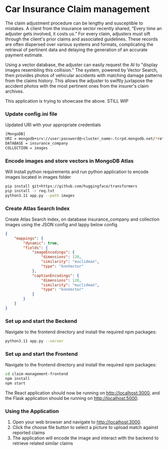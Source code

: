 
# Car Insurance Claim management 
The claim adjustment procedure can be lengthy and susceptible to mistakes. A client from the insurance sector recently shared, “Every time an adjuster gets involved, it costs us.” For every claim, adjusters must sift through the client's prior claims and associated guidelines. These records are often dispersed over various systems and formats, complicating the retrieval of pertinent data and delaying the generation of an accurate payment estimate.

Using a vector database, the adjuster can easily request the AI to "display images resembling this collision." The system, powered by Vector Search, then provides photos of vehicular accidents with matching damage patterns from the claims history. This allows the adjuster to swiftly juxtapose the accident photos with the most pertinent ones from the insurer's claim archives.

This application ix trying to showcase the above. STILL WIP

### Update config.ini file
Updated URI with your appropriate credentials

```sh
[MongoDB]
URI = mongodb+srv://user:password@<cluster_name>.tcrpd.mongodb.net/?retryWrites=true&w=majority
DATABASE = insurance_company
COLLECTION = images
```

### Encode images and store vectors in MongoDB Atlas
Will install python requirements and run python application to encode images located in images folder

```sh
pip install git+https://github.com/huggingface/transformers 
pip install -r req.txt
python3.11 app.py --path images              
```

### Create Atlas Search Index
Create Atlas Search index, on database insurance_company and collection images using the JSON config and lappy below config
```json
{
    "mappings": {
        "dynamic": true,
        "fields": {
            "imageEncodings": {
                "dimensions": 128,
                "similarity": "euclidean",
                "type": "knnVector"
            },
            "captionEncodings": {
                "dimensions": 128,
                "similarity": "euclidean",
                "type": "knnVector"
            }            
        }
    }
}
```

### Set up and start the Beckend 

Navigate to the frontend directory and install the required npm packages:

```sh
python3.11 app.py --server 
```
### Set up and start the Frontend 

Navigate to the frontend directory and install the required npm packages:

```sh
cd claim-management-frontend
npm install
npm start
```

The React application should now be running on [http://localhost:3000](http://localhost:3000), and the Flask application should be running on [http://localhost:5000](http://localhost:5000).

### Using the Application

1. Open your web browser and navigate to [http://localhost:3000](http://localhost:3000).
2. Click the choose file button to select a picture to upload match against reported claims 
3. The application will encode the image and interact with the backend to retrieve related similar claims

